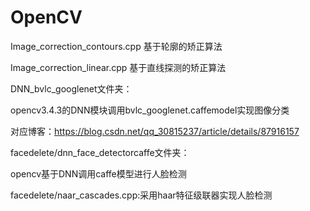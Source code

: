 # OpenCV
Image_correction_contours.cpp  基于轮廓的矫正算法

Image_correction_linear.cpp 基于直线探测的矫正算法

DNN_bvlc_googlenet文件夹：

opencv3.4.3的DNN模块调用bvlc_googlenet.caffemodel实现图像分类

对应博客：https://blog.csdn.net/qq_30815237/article/details/87916157

facedelete/dnn_face_detectorcaffe文件夹：

opencv基于DNN调用caffe模型进行人脸检测

facedelete/naar_cascades.cpp:采用haar特征级联器实现人脸检测
